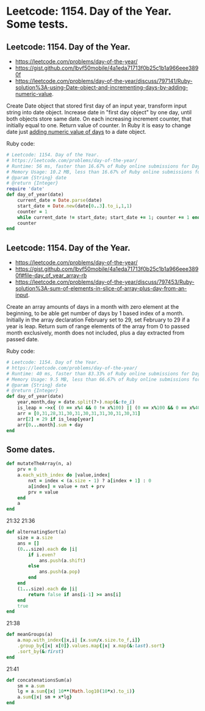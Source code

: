 # Leetcode: 1154. Day of the Year. Some tests.

## Leetcode: 1154. Day of the Year.

- https://leetcode.com/problems/day-of-the-year/
- https://gist.github.com/lbvf50mobile/4a1eda71713f0b25c1b1a966eee3890f
- https://leetcode.com/problems/day-of-the-year/discuss/797141/Ruby-solution%3A-using-Date-object-and-incrementing-days-by-adding-numeric-value.

Create Date object that stored first day of an input year, transform input string into date object. Increase date in "first day object" by one day, until both objects store same date. On each increasing increment counter, that initially equal to one. Return value of counter.  In Ruby it is easy to change date just [adding numeric value of days](https://ruby-doc.org/stdlib-2.7.1/libdoc/date/rdoc/Date.html#method-i-2B) to a date object.

Ruby code:
```Ruby
# Leetcode: 1154. Day of the Year.
# https://leetcode.com/problems/day-of-the-year/
# Runtime: 56 ms, faster than 16.67% of Ruby online submissions for Day of the Year.
# Memory Usage: 10.2 MB, less than 16.67% of Ruby online submissions for Day of the Year.
# @param {String} date
# @return {Integer}
require 'date'
def day_of_year(date)
    current_date = Date.parse(date)
    start_date = Date.new(date[0..3].to_i,1,1)
    counter = 1
    while current_date != start_date; start_date += 1; counter += 1 end
    counter
end
```
## Leetcode: 1154. Day of the Year.
 
- https://leetcode.com/problems/day-of-the-year/
- https://gist.github.com/lbvf50mobile/4a1eda71713f0b25c1b1a966eee3890f#file-day_of_year_array-rb
- https://leetcode.com/problems/day-of-the-year/discuss/797453/Ruby-solution%3A-sum-of-elements-in-slice-of-array-plus-day-from-an-input.

Create an array amounts of days in a month with zero element at the beginning, to be able get number of days by 1 based index of a month. Initially in the array declaration February set to 29, set February to 29 if a year is leap. Return sum of range elements of the array from 0 to passed month exclusively, month does not included, plus a day extracted from passed date.

Ruby code:
```Ruby
# Leetcode: 1154. Day of the Year.
# https://leetcode.com/problems/day-of-the-year/
# Runtime: 40 ms, faster than 83.33% of Ruby online submissions for Day of the Year.
# Memory Usage: 9.5 MB, less than 66.67% of Ruby online submissions for Day of the Yea
# @param {String} date
# @return {Integer}
def day_of_year(date)
    year,month,day = date.split(?-).map(&:to_i)
    is_leap = ->x{ (0 == x%4 && 0 != x%100) || (0 == x%100 && 0 == x%400)}
    arr = [0,31,28,31,30,31,30,31,31,30,31,30,31]
    arr[2] = 29 if is_leap[year]
    arr[0...month].sum + day
end
```

## Some dates.

```Ruby
def mutateTheArray(n, a)
    prv = 0
    a.each_with_index do |value,index|
        nxt = index < (a.size - 1) ? a[index + 1] : 0
        a[index] = value + nxt + prv
        prv = value
    end
    a
end

```
21:32
21:36
```Ruby
def alternatingSort(a)
    size = a.size
    ans = []
    (0...size).each do |i|
        if i.even?
            ans.push(a.shift)
        else
            ans.push(a.pop)
        end
    end
    (1...size).each do |i|
        return false if ans[i-1] >= ans[i]
    end
    true
end

```

21:38
```Ruby
def meanGroups(a)
    a.map.with_index{|x,i| [x.sum/x.size.to_f,i]}
    .group_by{|x| x[0]}.values.map{|x| x.map(&:last).sort}
    .sort_by(&:first)
end

```
21:41
```Ruby
def concatenationsSum(a)
    sm = a.sum
    lg = a.sum{|x| 10**(Math.log10(10*x).to_i)}
    a.sum{|x| sm + x*lg}
end

```
